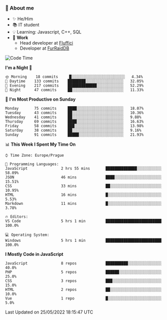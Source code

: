 ### 👋 About me

- ✨ He/Him
- 📚 IT student
- 💡 Learning: Javascript, C++, SQL
- 🔨 **Work**
  - Head developer at [Fluffici](https://fluffici.eu)
  - Developer at [FurRaidDB](https://furraiddb.xyz)

<!--START_SECTION:waka-->
![Code Time](http://img.shields.io/badge/Code%20Time-0%20secs-blue)

**I'm a Night 🦉** 

```text
🌞 Morning    18 commits     █░░░░░░░░░░░░░░░░░░░░░░░░   4.34% 
🌆 Daytime    133 commits    ████████░░░░░░░░░░░░░░░░░   32.05% 
🌃 Evening    217 commits    █████████████░░░░░░░░░░░░   52.29% 
🌙 Night      47 commits     ██░░░░░░░░░░░░░░░░░░░░░░░   11.33%

```
📅 **I'm Most Productive on Sunday** 

```text
Monday       75 commits     ████░░░░░░░░░░░░░░░░░░░░░   18.07% 
Tuesday      43 commits     ██░░░░░░░░░░░░░░░░░░░░░░░   10.36% 
Wednesday    41 commits     ██░░░░░░░░░░░░░░░░░░░░░░░   9.88% 
Thursday     69 commits     ████░░░░░░░░░░░░░░░░░░░░░   16.63% 
Friday       58 commits     ███░░░░░░░░░░░░░░░░░░░░░░   13.98% 
Saturday     38 commits     ██░░░░░░░░░░░░░░░░░░░░░░░   9.16% 
Sunday       91 commits     █████░░░░░░░░░░░░░░░░░░░░   21.93%

```


📊 **This Week I Spent My Time On** 

```text
⌚︎ Time Zone: Europe/Prague

💬 Programming Languages: 
JavaScript               2 hrs 55 mins       ██████████████░░░░░░░░░░░   58.09% 
JSON                     46 mins             ████░░░░░░░░░░░░░░░░░░░░░   15.51% 
CSS                      33 mins             ██░░░░░░░░░░░░░░░░░░░░░░░   10.95% 
HTML                     16 mins             █░░░░░░░░░░░░░░░░░░░░░░░░   5.53% 
Markdown                 11 mins             █░░░░░░░░░░░░░░░░░░░░░░░░   3.78%

🔥 Editors: 
VS Code                  5 hrs 1 min         █████████████████████████   100.0%

💻 Operating System: 
Windows                  5 hrs 1 min         █████████████████████████   100.0%

```

**I Mostly Code in JavaScript** 

```text
JavaScript               8 repos             ██████████░░░░░░░░░░░░░░░   40.0% 
PHP                      5 repos             ██████░░░░░░░░░░░░░░░░░░░   25.0% 
CSS                      3 repos             ███░░░░░░░░░░░░░░░░░░░░░░   15.0% 
HTML                     2 repos             ██░░░░░░░░░░░░░░░░░░░░░░░   10.0% 
Vue                      1 repo              █░░░░░░░░░░░░░░░░░░░░░░░░   5.0%

```



 Last Updated on 25/05/2022 18:15:47 UTC
<!--END_SECTION:waka-->

<!--
**Nanoslav/Nanoslav** is a ✨ _special_ ✨ repository because its `README.md` (this file) appears on your GitHub profile.

Here are some ideas to get you started:

- 🔭 I’m currently working on ...
- 🌱 I’m currently learning ...
- 👯 I’m looking to collaborate on ...
- 🤔 I’m looking for help with ...
- 💬 Ask me about ...
- 📫 How to reach me: ...
- 😄 Pronouns: ...
- ⚡ Fun fact: ...
-->
